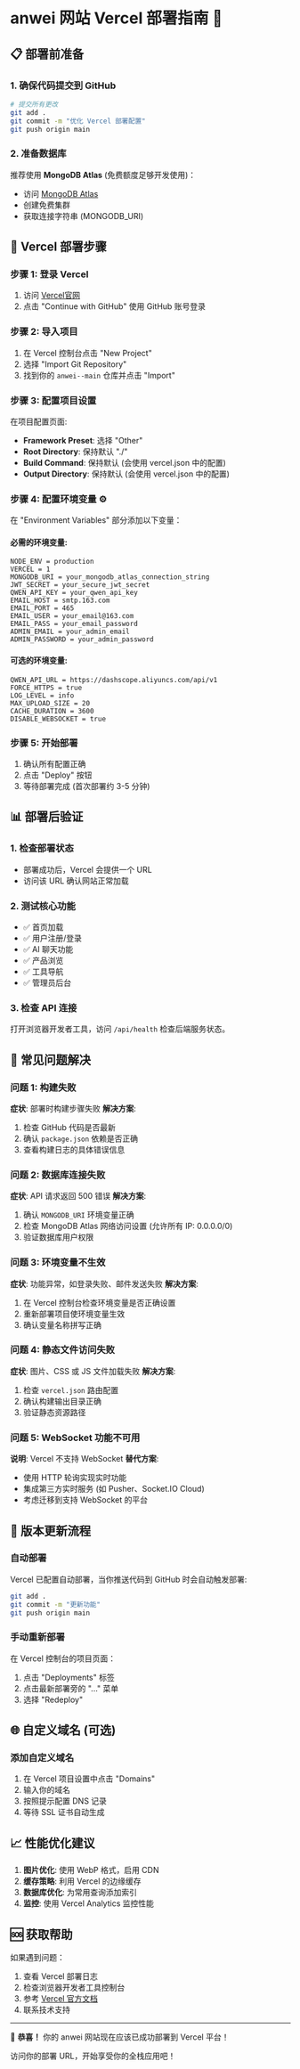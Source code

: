 # anwei 网站 Vercel 部署指南 🚀

## 📋 部署前准备

### 1. 确保代码提交到 GitHub
```bash
# 提交所有更改
git add .
git commit -m "优化 Vercel 部署配置"
git push origin main
```

### 2. 准备数据库
推荐使用 **MongoDB Atlas** (免费额度足够开发使用)：
- 访问 [MongoDB Atlas](https://www.mongodb.com/atlas)
- 创建免费集群
- 获取连接字符串 (MONGODB_URI)

## 🚀 Vercel 部署步骤

### 步骤 1: 登录 Vercel
1. 访问 [Vercel官网](https://vercel.com/)
2. 点击 "Continue with GitHub" 使用 GitHub 账号登录

### 步骤 2: 导入项目
1. 在 Vercel 控制台点击 "New Project"
2. 选择 "Import Git Repository"
3. 找到你的 `anwei--main` 仓库并点击 "Import"

### 步骤 3: 配置项目设置
在项目配置页面:
- **Framework Preset**: 选择 "Other"
- **Root Directory**: 保持默认 "./"
- **Build Command**: 保持默认 (会使用 vercel.json 中的配置)
- **Output Directory**: 保持默认 (会使用 vercel.json 中的配置)

### 步骤 4: 配置环境变量 ⚙️
在 "Environment Variables" 部分添加以下变量：

#### 必需的环境变量:
```
NODE_ENV = production
VERCEL = 1
MONGODB_URI = your_mongodb_atlas_connection_string
JWT_SECRET = your_secure_jwt_secret
QWEN_API_KEY = your_qwen_api_key
EMAIL_HOST = smtp.163.com
EMAIL_PORT = 465
EMAIL_USER = your_email@163.com
EMAIL_PASS = your_email_password
ADMIN_EMAIL = your_admin_email
ADMIN_PASSWORD = your_admin_password
```

#### 可选的环境变量:
```
QWEN_API_URL = https://dashscope.aliyuncs.com/api/v1
FORCE_HTTPS = true
LOG_LEVEL = info
MAX_UPLOAD_SIZE = 20
CACHE_DURATION = 3600
DISABLE_WEBSOCKET = true
```

### 步骤 5: 开始部署
1. 确认所有配置正确
2. 点击 "Deploy" 按钮
3. 等待部署完成 (首次部署约 3-5 分钟)

## 📊 部署后验证

### 1. 检查部署状态
- 部署成功后，Vercel 会提供一个 URL
- 访问该 URL 确认网站正常加载

### 2. 测试核心功能
- ✅ 首页加载
- ✅ 用户注册/登录
- ✅ AI 聊天功能
- ✅ 产品浏览
- ✅ 工具导航
- ✅ 管理员后台

### 3. 检查 API 连接
打开浏览器开发者工具，访问 `/api/health` 检查后端服务状态。

## 🔧 常见问题解决

### 问题 1: 构建失败
**症状**: 部署时构建步骤失败
**解决方案**:
1. 检查 GitHub 代码是否最新
2. 确认 `package.json` 依赖是否正确
3. 查看构建日志的具体错误信息

### 问题 2: 数据库连接失败
**症状**: API 请求返回 500 错误
**解决方案**:
1. 确认 `MONGODB_URI` 环境变量正确
2. 检查 MongoDB Atlas 网络访问设置 (允许所有 IP: 0.0.0.0/0)
3. 验证数据库用户权限

### 问题 3: 环境变量不生效
**症状**: 功能异常，如登录失败、邮件发送失败
**解决方案**:
1. 在 Vercel 控制台检查环境变量是否正确设置
2. 重新部署项目使环境变量生效
3. 确认变量名称拼写正确

### 问题 4: 静态文件访问失败
**症状**: 图片、CSS 或 JS 文件加载失败
**解决方案**:
1. 检查 `vercel.json` 路由配置
2. 确认构建输出目录正确
3. 验证静态资源路径

### 问题 5: WebSocket 功能不可用
**说明**: Vercel 不支持 WebSocket
**替代方案**:
- 使用 HTTP 轮询实现实时功能
- 集成第三方实时服务 (如 Pusher、Socket.IO Cloud)
- 考虑迁移到支持 WebSocket 的平台

## 🔄 版本更新流程

### 自动部署
Vercel 已配置自动部署，当你推送代码到 GitHub 时会自动触发部署:
```bash
git add .
git commit -m "更新功能"
git push origin main
```

### 手动重新部署
在 Vercel 控制台的项目页面：
1. 点击 "Deployments" 标签
2. 点击最新部署旁的 "..." 菜单
3. 选择 "Redeploy"

## 🌐 自定义域名 (可选)

### 添加自定义域名
1. 在 Vercel 项目设置中点击 "Domains"
2. 输入你的域名
3. 按照提示配置 DNS 记录
4. 等待 SSL 证书自动生成

## 📈 性能优化建议

1. **图片优化**: 使用 WebP 格式，启用 CDN
2. **缓存策略**: 利用 Vercel 的边缘缓存
3. **数据库优化**: 为常用查询添加索引
4. **监控**: 使用 Vercel Analytics 监控性能

## 🆘 获取帮助

如果遇到问题：
1. 查看 Vercel 部署日志
2. 检查浏览器开发者工具控制台
3. 参考 [Vercel 官方文档](https://vercel.com/docs)
4. 联系技术支持

---

🎉 **恭喜！** 你的 anwei 网站现在应该已成功部署到 Vercel 平台！

访问你的部署 URL，开始享受你的全栈应用吧！